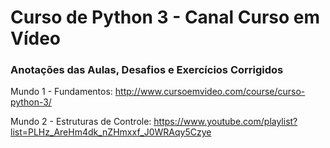 # Curso de Python 3 - Canal Curso em Vídeo

### Anotações das Aulas, Desafios e Exercícios Corrigidos

Mundo 1 - Fundamentos: http://www.cursoemvideo.com/course/curso-python-3/

Mundo 2 - Estruturas de Controle: https://www.youtube.com/playlist?list=PLHz_AreHm4dk_nZHmxxf_J0WRAqy5Czye
